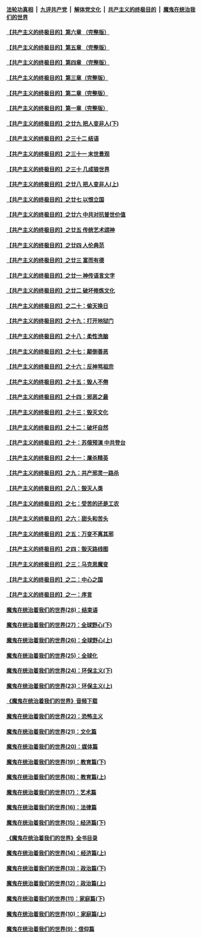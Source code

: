 ####  [法轮功真相](../../../../basic/blob/master/README.md?t=10261539) &nbsp;|&nbsp; [九评共产党](../../../../9ping.md/blob/master/README.md?t=10261539) &nbsp;|&nbsp; [解体党文化](../../../../jtdwh.md/blob/master/README.md?t=10261539)  &nbsp;|&nbsp; [共产主义的终极目的](../../../../gczydzjmd.md/blob/master/README.md?t=10261539) &nbsp;|&nbsp; [魔鬼在统治我们的世界](../../../../mgztzwmdsj.md/blob/master/README.md?t=10261539) 

#### [【共产主义的终极目的】第六章 （完整版）](../pages/nsc422/n11428913.md?t=10261539) 

#### [【共产主义的终极目的】第五章 （完整版）](../pages/nsc422/n11428912.md?t=10261539) 

#### [【共产主义的终极目的】第四章 （完整版）](../pages/nsc422/n11428907.md?t=10261539) 

#### [【共产主义的终极目的】第三章（完整版）](../pages/nsc422/n11428848.md?t=10261539) 

#### [【共产主义的终极目的】第二章（完整版）](../pages/nsc422/n11428831.md?t=10261539) 

#### [【共产主义的终极目的】第一章（完整版）](../pages/nsc422/n11417651.md?t=10261539) 

#### [【共产主义的终极目的】之廿九 把人变非人(下)](../pages/nsc422/n11344140.md?t=10261539) 

#### [【共产主义的终极目的】之三十二 结语](../pages/nsc422/n11360535.md?t=10261539) 

#### [【共产主义的终极目的】之三十一 末世景观](../pages/nsc422/n11351129.md?t=10261539) 

#### [【共产主义的终极目的】之三十 几成狼世界](../pages/nsc422/n11348280.md?t=10261539) 

#### [【共产主义的终极目的】之廿八 把人变非人(上)](../pages/nsc422/n11340492.md?t=10261539) 

#### [【共产主义的终极目的】之廿七 以恨立国](../pages/nsc422/n11336944.md?t=10261539) 

#### [【共产主义的终极目的】之廿六 中共对抗普世价值](../pages/nsc422/n11324785.md?t=10261539) 

#### [【共产主义的终极目的】之廿五 传统艺术颂神](../pages/nsc422/n11296396.md?t=10261539) 

#### [【共产主义的终极目的】之廿四 人伦典范](../pages/nsc422/n11296397.md?t=10261539) 

#### [【共产主义的终极目的】之廿三 富而有德](../pages/nsc422/n11283598.md?t=10261539) 

#### [【共产主义的终极目的】之廿一 神传语言文字](../pages/nsc422/n11263265.md?t=10261539) 

#### [【共产主义的终极目的】之廿二 破坏修炼文化](../pages/nsc422/n11245728.md?t=10261539) 

#### [【共产主义的终极目的】之二十：偷天换日](../pages/nsc422/n11238846.md?t=10261539) 

#### [【共产主义的终极目的】之十九：打开地狱门](../pages/nsc422/n11206376.md?t=10261539) 

#### [【共产主义的终极目的】之十八：柔性洗脑](../pages/nsc422/n11199994.md?t=10261539) 

#### [【共产主义的终极目的】之十七：颠倒善恶](../pages/nsc422/n11179782.md?t=10261539) 

#### [【共产主义的终极目的】之十六：反神骂祖宗](../pages/nsc422/n11166798.md?t=10261539) 

#### [【共产主义的终极目的】之十五：毁人不倦](../pages/nsc422/n11166792.md?t=10261539) 

#### [【共产主义的终极目的】之十四：邪恶之最](../pages/nsc422/n11150249.md?t=10261539) 

#### [【共产主义的终极目的】之十三：毁灭文化](../pages/nsc422/n11135227.md?t=10261539) 

#### [【共产主义的终极目的】之十二：破坏自然](../pages/nsc422/n11135214.md?t=10261539) 

#### [【共产主义的终极目的】之十：苏俄预演 中共登台](../pages/nsc422/n11118424.md?t=10261539) 

#### [【共产主义的终极目的】之十一：屠杀精英](../pages/nsc422/n11118442.md?t=10261539) 

#### [【共产主义的终极目的】之九：共产邪灵一路杀](../pages/nsc422/n11114139.md?t=10261539) 

#### [【共产主义的终极目的】之八：毁灭人类](../pages/nsc422/n11108503.md?t=10261539) 

#### [【共产主义的终极目的】之七：受苦的还是工农](../pages/nsc422/n11101809.md?t=10261539) 

#### [【共产主义的终极目的】之六：甜头和苦头](../pages/nsc422/n11096971.md?t=10261539) 

#### [【共产主义的终极目的】之五：万变不离其邪](../pages/nsc422/n11091285.md?t=10261539) 

#### [【共产主义的终极目的】之四：毁灭路线图](../pages/nsc422/n11086284.md?t=10261539) 

#### [【共产主义的终极目的】之三：马克思魔变](../pages/nsc422/n11061941.md?t=10261539) 

#### [【共产主义的终极目的】之二：中心之国](../pages/nsc422/n11047728.md?t=10261539) 

#### [【共产主义的终极目的】之一：序言](../pages/nsc422/n11086077.md?t=10261539) 

#### [魔鬼在统治着我们的世界(28)：结束语](../pages/nsc422/n10936246.md?t=10261539) 

#### [魔鬼在统治着我们的世界(27)：全球野心(下)](../pages/nsc422/n10928319.md?t=10261539) 

#### [魔鬼在统治着我们的世界(26)：全球野心(上)](../pages/nsc422/n10900318.md?t=10261539) 

#### [魔鬼在统治着我们的世界(25)：全球化](../pages/nsc422/n10788205.md?t=10261539) 

#### [魔鬼在统治着我们的世界(24)：环保主义(下)](../pages/nsc422/n10695307.md?t=10261539) 

#### [魔鬼在统治着我们的世界(23)：环保主义(上)](../pages/nsc422/n10688613.md?t=10261539) 

#### [《魔鬼在统治着我们的世界》音频下载](../pages/nsc422/n10635553.md?t=10261539) 

#### [魔鬼在统治着我们的世界(22)：恐怖主义](../pages/nsc422/n10614727.md?t=10261539) 

#### [魔鬼在统治着我们的世界(21)：文化篇](../pages/nsc422/n10597706.md?t=10261539) 

#### [魔鬼在统治着我们的世界(20)：媒体篇](../pages/nsc422/n10586579.md?t=10261539) 

#### [魔鬼在统治着我们的世界(19)：教育篇(下)](../pages/nsc422/n10564808.md?t=10261539) 

#### [魔鬼在统治着我们的世界(18)：教育篇(上)](../pages/nsc422/n10526970.md?t=10261539) 

#### [魔鬼在统治着我们的世界(17)：艺术篇](../pages/nsc422/n10499093.md?t=10261539) 

#### [魔鬼在统治着我们的世界(16)：法律篇](../pages/nsc422/n10485969.md?t=10261539) 

#### [魔鬼在统治着我们的世界(15)：经济篇(下)](../pages/nsc422/n10469975.md?t=10261539) 

#### [《魔鬼在统治着我们的世界》全书目录](../pages/nsc422/n10464261.md?t=10261539) 

#### [魔鬼在统治着我们的世界(14)：经济篇(上)](../pages/nsc422/n10457370.md?t=10261539) 

#### [魔鬼在统治着我们的世界(13)：政治篇(下)](../pages/nsc422/n10448270.md?t=10261539) 

#### [魔鬼在统治着我们的世界(12)：政治篇(上)](../pages/nsc422/n10444576.md?t=10261539) 

#### [魔鬼在统治着我们的世界(11)：家庭篇(下)](../pages/nsc422/n10440961.md?t=10261539) 

#### [魔鬼在统治着我们的世界(10)：家庭篇(上)](../pages/nsc422/n10435448.md?t=10261539) 

#### [魔鬼在统治着我们的世界(9)：信仰篇](../pages/nsc422/n10432159.md?t=10261539) 

